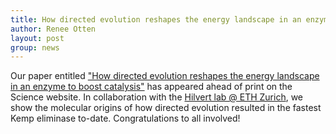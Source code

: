 ```yaml
---
title: How directed evolution reshapes the energy landscape in an enzyme to boost catalysis
author: Renee Otten
layout: post
group: news
---
```


Our paper entitled <a href="https://doi.org/10.1126/science.abd3623">"How directed evolution reshapes the energy landscape in an enzyme to boost catalysis"</a> has appeared ahead of print on the Science website. In collaboration with the <a href="https://protein.ethz.ch/">Hilvert lab @ ETH Zurich</a>, we show the molecular origins of how directed evolution resulted in the fastest Kemp eliminase to-date. Congratulations to all involved!
